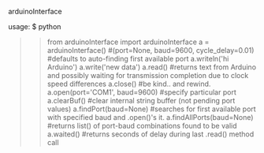 arduinoInterface

usage:
$ python
>> from arduinoInterface import arduinoInterface
>> a = arduinoInterface() #(port=None, baud=9600, cycle_delay=0.01)
>> #defaults to auto-finding first available port
>> a.writeln('hi Arduino')
>> a.write('new data')
>> a.read()
>> #returns text from Arduino and possibly waiting for transmission completion due to clock speed differences
>> a.close()                      #be kind.. and rewind.
>> a.open(port='COM1', baud=9600) #specify particular port
>> a.clearBuf()                   #clear internal string buffer (not pending port values)
>> a.findPort(baud=None)          #searches for first available port with specified baud and .open()'s it.
>> a.findAllPorts(baud=None)      #returns list() of port-baud combinations found to be valid
>> a.waited()                     #returns seconds of delay during last .read() method call